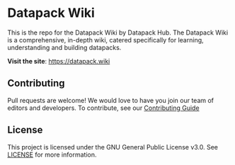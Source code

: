 # Datapack Wiki
This is the repo for the Datapack Wiki by Datapack Hub. The Datapack Wiki is a comprehensive, in-depth wiki, catered specifically for learning, understanding and building datapacks.

**Visit the site**: https://datapack.wiki

## Contributing
Pull requests are welcome! We would love to have you join our team of editors and developers. To contribute, see our [Contributing Guide](/CONTRIBUTING.md)

## License
This project is licensed under the GNU General Public License v3.0. See [LICENSE](/LICENSE) for more information.